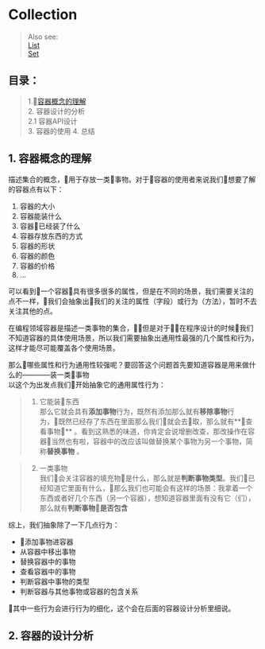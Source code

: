 # Collection
> Also see:  
> <a href="./List.md">List</a>  
> <a href="./Set.md">Set</a>   

## 目录：
> 1.<a href="#1">容器概念的理解</a>  
> 2. 容器设计的分析  
>   2.1 容器API设计  
> 3. 容器的使用
> 4. 总结

## <a name="1">1. 容器概念的理解</a>
描述集合的概念，用于存放一类事物。对于容器的使用者来说我们想要了解的容器点有以下：  
1. 容器的大小
2. 容器能装什么
3. 容器已经装了什么
4. 容器存放东西的方式  
5. 容器的形状  
6. 容器的颜色  
7. 容器的价格  
8. ...

可以看到一个容器具有很多很多的属性，但是在不同的场景，我们需要关注的点不一样，我们会抽象出我们的关注的属性（字段）或行为（方法），暂时不去关注其他的点。  

在编程领域容器是描述一类事物的集合，但是对于在程序设计的时候我们不知道容器的具体使用场景，所以我们需要抽象出通用性最强的几个属性和行为，这样才能尽可能覆盖各个使用场景。  

那么哪些属性和行为通用性较强呢？要回答这个问题首先要知道容器是用来做什么的————装一类事物  
以这个为出发点我们开始抽象它的通用属性行为：  
> 1. 它能装东西  
> 那么它就会具有**添加事物**行为，既然有添加那么就有**移除事物**行为，既然已经存了东西在里面那么我们就会去取，那么就有**查看事物** 。看到这熟悉的味道，你肯定会说增删改查，那改操作在容器当然也有啦，容器中的改应该叫做替换某个事物为另一个事物，简称**替换事物** 。  

> 2. 一类事物  
> 我们会关注容器的填充物是什么，那么就是**判断事物类型**。我们已经知道它里面有什么，那么我们也可能会有这样的场景：我拿着一个东西或者好几个东西（另一个容器），想知道容器里面有没有它（们），那么就有**判断事物是否包含**  

综上，我们抽象除了一下几点行为：  
* 添加事物进容器  
* 从容器中移出事物  
* 替换容器中的事物  
* 查看容器中的事物  
* 判断容器中事物的类型  
* 判断容器与其他事物或容器的包含关系  

其中一些行为会进行行为的细化，这个会在后面的容器设计分析里细说。  

## 2. 容器的设计分析
